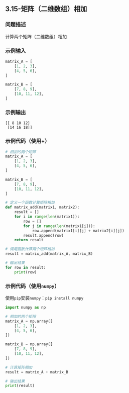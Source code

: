 ## 3.15-矩阵（二维数组）相加

### 问题描述

计算两个矩阵（二维数组）相加

### 示例输入

```python
matrix_A = [
    [1, 2, 3],
    [4, 5, 6],
]

matrix_B = [
    [7, 8, 9],
    [10, 11, 12],
]
```

### 示例输出

```text
[[ 8 10 12]
 [14 16 18]]
```

### 示例代码（使用+）

```python
# 相加的两个矩阵
matrix_A = [
    [1, 2, 3],
    [4, 5, 6],
]

matrix_B = [
    [7, 8, 9],
    [10, 11, 12],
]

# 定义一个函数计算矩阵相加
def matrix_add(matrix1, matrix2):
    result = []
    for i in range(len(matrix1)):
        row = []
        for j in range(len(matrix1[i])):
            row.append(matrix1[i][j] + matrix2[i][j])
        result.append(row)
    return result

# 调用函数计算两个矩阵相加
result = matrix_add(matrix_A, matrix_B)

# 输出结果
for row in result:
    print(row)
```

### 示例代码（使用`numpy`）

使用`pip`安装`numpy`：`pip install numpy`

```python
import numpy as np

# 相加的两个矩阵
matrix_A = np.array([
    [1, 2, 3],
    [4, 5, 6],
])

matrix_B = np.array([
    [7, 8, 9],
    [10, 11, 12],
])

# 计算矩阵相加
result = matrix_A + matrix_B

# 输出结果
print(result)
```